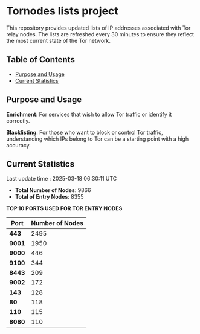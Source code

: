 # Tornodes lists project

This repository provides updated lists of IP addresses associated with Tor relay nodes. The lists are refreshed every 30 minutes to ensure they reflect the most current state of the Tor network.

## Table of Contents

- [Purpose and Usage](#purpose-and-usage)
- [Current Statistics](#current-statistics)


## Purpose and Usage

**Enrichment**: For services that wish to allow Tor traffic or identify it correctly.

**Blacklisting**: For those who want to block or control Tor traffic, understanding which IPs belong to Tor can be a starting point with a high accuracy.

## Current Statistics

Last update time : 2025-03-18 06:30:11 UTC

- **Total Number of Nodes**: 9866
- **Total of Entry Nodes**: 8355

**TOP 10 PORTS USED FOR TOR ENTRY NODES**

| **Port** | **Number of Nodes** |
|------|-----------------|
| **443**   | 2495  |
| **9001**   | 1950  |
| **9000**   | 446  |
| **9100**   | 344  |
| **8443**   | 209  |
| **9002**   | 172  |
| **143**   | 128  |
| **80**   | 118  |
| **110**   | 115  |
| **8080**   | 110  |

